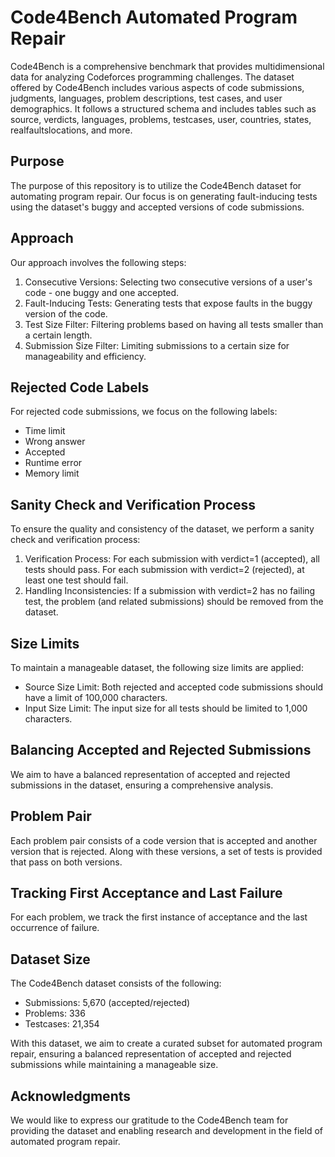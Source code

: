 # Code4Bench Automated Program Repair

Code4Bench is a comprehensive benchmark that provides multidimensional data for analyzing Codeforces programming challenges. The dataset offered by Code4Bench includes various aspects of code submissions, judgments, languages, problem descriptions, test cases, and user demographics. It follows a structured schema and includes tables such as source, verdicts, languages, problems, testcases, user, countries, states, realfaultslocations, and more.

## Purpose

The purpose of this repository is to utilize the Code4Bench dataset for automating program repair. Our focus is on generating fault-inducing tests using the dataset's buggy and accepted versions of code submissions.

## Approach

Our approach involves the following steps:

1. Consecutive Versions: Selecting two consecutive versions of a user's code - one buggy and one accepted.
1. Fault-Inducing Tests: Generating tests that expose faults in the buggy version of the code.
1. Test Size Filter: Filtering problems based on having all tests smaller than a certain length.
1. Submission Size Filter: Limiting submissions to a certain size for manageability and efficiency.

## Rejected Code Labels

For rejected code submissions, we focus on the following labels:

- Time limit
- Wrong answer
- Accepted
- Runtime error
- Memory limit

## Sanity Check and Verification Process

To ensure the quality and consistency of the dataset, we perform a sanity check and verification process:

1. Verification Process: For each submission with verdict=1 (accepted), all tests should pass. For each submission with verdict=2 (rejected), at least one test should fail.
1. Handling Inconsistencies: If a submission with verdict=2 has no failing test, the problem (and related submissions) should be removed from the dataset.

## Size Limits

To maintain a manageable dataset, the following size limits are applied:

- Source Size Limit: Both rejected and accepted code submissions should have a limit of 100,000 characters.
- Input Size Limit: The input size for all tests should be limited to 1,000 characters.

## Balancing Accepted and Rejected Submissions

We aim to have a balanced representation of accepted and rejected submissions in the dataset, ensuring a comprehensive analysis.

## Problem Pair

Each problem pair consists of a code version that is accepted and another version that is rejected. Along with these versions, a set of tests is provided that pass on both versions.

## Tracking First Acceptance and Last Failure

For each problem, we track the first instance of acceptance and the last occurrence of failure.

## Dataset Size

The Code4Bench dataset consists of the following:

- Submissions: 5,670 (accepted/rejected)
- Problems: 336
- Testcases: 21,354

With this dataset, we aim to create a curated subset for automated program repair, ensuring a balanced representation of accepted and rejected submissions while maintaining a manageable size.

## Acknowledgments

We would like to express our gratitude to the Code4Bench team for providing the dataset and enabling research and development in the field of automated program repair.
